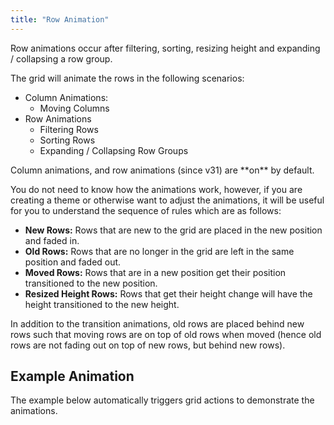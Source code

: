 ```yaml
---
title: "Row Animation"
---
```


Row animations occur after filtering, sorting, resizing height and expanding / collapsing a row group.

The grid will animate the rows in the following scenarios:

- Column Animations:
    - Moving Columns
- Row Animations
    - Filtering Rows
    - Sorting Rows
    - Expanding / Collapsing Row Groups

<note>
Column animations, and row animations (since v31) are **on** by default.
</note>

You do not need to know how the animations work, however,
if you are creating a theme or otherwise want to adjust the animations, it will be useful
for you to understand the sequence of rules which are as follows:

- **New Rows:** Rows that are new to the grid are placed in the new position and faded in.
- **Old Rows:** Rows that are no longer in the grid are left in the same position and faded out.
- **Moved Rows:** Rows that are in a new position get their position transitioned to the new position.
- **Resized Height Rows:** Rows that get their height change will have the height transitioned to the new height.


In addition to the transition animations, old rows are placed behind new rows such that moving rows are
on top of old rows when moved (hence old rows are not fading out on top of new rows, but behind new rows).


## Example Animation
The example below automatically triggers grid actions to demonstrate the animations.

<grid-example title='Animation' name='animation' type='generated' options='{ "enterprise": true, "modules": ["clientside", "rowgrouping", "menu", "setfilter", "columnpanel"] }'></grid-example>

